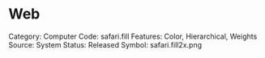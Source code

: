 # Web

Category: Computer
Code: safari.fill
Features: Color, Hierarchical, Weights
Source: System
Status: Released
Symbol: safari.fill2x.png